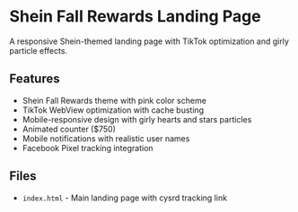# Shein Fall Rewards Landing Page

A responsive Shein-themed landing page with TikTok optimization and girly particle effects.

## Features
- Shein Fall Rewards theme with pink color scheme
- TikTok WebView optimization with cache busting
- Mobile-responsive design with girly hearts and stars particles
- Animated counter ($750)
- Mobile notifications with realistic user names
- Facebook Pixel tracking integration

## Files
- `index.html` - Main landing page with cysrd tracking link
